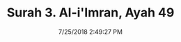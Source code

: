 ---
title       : "Surah 3. Al-i'Imran, Ayah 49"
date        : 7/25/2018 2:49:27 PM
draft       : false
type        : "quran"
layout      : "compare"
BookCode    : "CMP"
SurahNumber : "3"
AyahNumber  : "49"
TotalAyah   : "200"
---